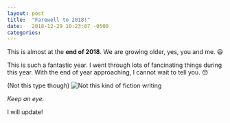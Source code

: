 ```yaml
---
layout: post
title:  "Farewell to 2018!"
date:   2018-12-29 10:23:07 -0500
categories: 
---
```

This is almost at the **end of 2018**. We are growing older, yes, you and me. :smiley:

This is such a fantastic year. I went through lots of fancinating things during this year. With the end of year approaching, I cannot wait to tell you. :hushed:

(Not this type though)
![Not this kind of fiction writing](https://github.com/sha256feng/personal-web/blob/gh-pages/images/2018-12-29-post.jpeg)

*Keep an eye.* 

I will update!


